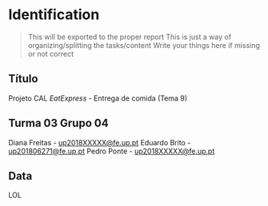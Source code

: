 # Identification

> This will be exported to the proper report
> This is just a way of organizing/splitting the tasks/content
> Write your things here if missing or not correct

Título
------
Projeto CAL
*EatExpress* - Entrega de comida (Tema 9)

Turma 03 Grupo 04
------

Diana Freitas - up2018XXXXX@fe.up.pt
Eduardo Brito - up201806271@fe.up.pt
Pedro Ponte   - up2018XXXXX@fe.up.pt

Data
------
LOL
